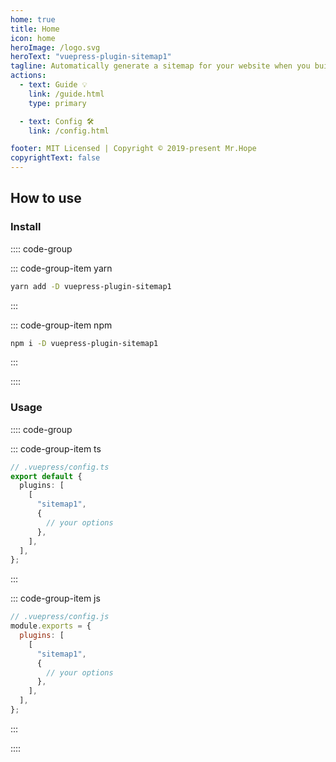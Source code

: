 ```yaml
---
home: true
title: Home
icon: home
heroImage: /logo.svg
heroText: "vuepress-plugin-sitemap1"
tagline: Automatically generate a sitemap for your website when you build it.
actions:
  - text: Guide 💡
    link: /guide.html
    type: primary

  - text: Config 🛠
    link: /config.html

footer: MIT Licensed | Copyright © 2019-present Mr.Hope
copyrightText: false
---
```


## How to use

### Install

:::: code-group

::: code-group-item yarn

```bash
yarn add -D vuepress-plugin-sitemap1
```

:::

::: code-group-item npm

```bash
npm i -D vuepress-plugin-sitemap1
```

:::

::::

### Usage

:::: code-group

::: code-group-item ts

```ts
// .vuepress/config.ts
export default {
  plugins: [
    [
      "sitemap1",
      {
        // your options
      },
    ],
  ],
};
```

:::

::: code-group-item js

```js
// .vuepress/config.js
module.exports = {
  plugins: [
    [
      "sitemap1",
      {
        // your options
      },
    ],
  ],
};
```

:::

::::
